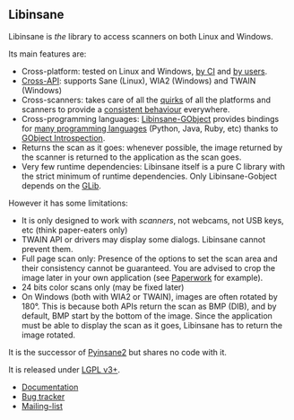 Libinsane
---------

Libinsane is *the* library to access scanners on both Linux and Windows.

Its main features are:
- Cross-platform: tested on Linux and Windows,
  [by CI](https://gitlab.gnome.org/World/OpenPaperwork/libinsane/pipelines) and
  [by users](https://openpaper.work/scanner_db/).
- [Cross-API](https://documentation.openpaper.work/libinsane/latest/libinsane/scan_apis.html):
  supports Sane (Linux), WIA2 (Windows) and TWAIN (Windows)
- Cross-scanners: takes care of all the
  [quirks](https://documentation.openpaper.work/libinsane/latest/libinsane/workarounds.html)
  of all the platforms and scanners to provide a
  [consistent behaviour](https://documentation.openpaper.work/libinsane/latest/libinsane/behavior_normalizations.html)
  everywhere.
- Cross-programming languages:
  [Libinsane-GObject](https://documentation.openpaper.work/libinsane/latest/libinsane-gobject/index.html)
  provides bindings for
  [many programming languages](https://wiki.gnome.org/Projects/GObjectIntrospection/Users)
  (Python, Java, Ruby, etc) thanks to
  [GObject Introspection](https://gi.readthedocs.io/en/latest/).
- Returns the scan as it goes: whenever possible, the image returned by the
  scanner is returned to the application as the scan goes.
- Very few runtime dependencies: Libinsane itself is a pure C library with
  the strict minimum of runtime dependencies. Only Libinsane-Gobject depends
  on the [GLib](https://developer.gnome.org/glib/).

However it has some limitations:
- It is only designed to work with *scanners*, not webcams, not USB keys, etc
  (think paper-eaters only)
- TWAIN API or drivers may display some dialogs. Libinsane cannot prevent them.
- Full page scan only: Presence of the options to set the scan area and their
  consistency cannot be guaranteed. You are advised to crop the image later
  in your own application (see [Paperwork](https://openpaper.work) for example).
- 24 bits color scans only (may be fixed later)
- On Windows (both with WIA2 or TWAIN), images are often rotated by 180°. This
  is because both APIs return the scan as BMP (DIB), and by default, BMP start
  by the bottom of the image. Since the application must be able to display the
  scan as it goes, Libinsane has to return the image rotated.

It is the successor of [Pyinsane2](https://gitlab.gnome.org/World/OpenPaperwork/pyinsane) but shares no code with it.

It is released under [LGPL v3+](https://www.gnu.org/licenses/lgpl-3.0.en.html).

- [Documentation](https://documentation.openpaper.work/libinsane/latest/)
- [Bug tracker](https://gitlab.gnome.org/World/OpenPaperwork/libinsane/issues)
- [Mailing-list](https://gitlab.gnome.org/World/OpenPaperwork/paperwork/wikis/Contact)
